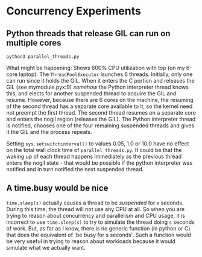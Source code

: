 # Concurrency Experiments

## Python threads that release GIL can run on multiple cores

    python3 parallel_threads.py

What might be happening:
Shows 600% CPU utilization with top (on my 6-core laptop).  The `ThreadPoolExecutor`
launches 6 threads.  Initially, only one can run since it holds the GIL.  When it
enters the C portion and releases the GIL (see mymodule.pyx:9) *somehow* the Python
interpreter thread knows this, and elects for another suspended thread to acquire the
GIL and resume.  However, because there are 6 cores on the machine, the resuming of
the second thread has a separate core available to it, so the kernel need not preempt
the first thread.  The second thread resumes on a separate core and enters the nogil
region (releases the GIL).  The Python interpreter thread is notified, chooses one of
the four remaining suspended threads and gives it the GIL and the process repeats.

Setting `sys.setswitchinterval()` to values 0.05, 1.0 or 10.0 have no effect on the
total wall clock time of `parallel_threads.py`.  It could be that the waking up of
each thread happens immediately as the previous thread enters the nogil state - that
would be possible if the python interpreter was notified and in turn notified the
next suspended thread.


## A time.busy would be nice

`time.sleep(s)` actually causes a thread to be *suspended* for `s` seconds.  During
this time, the thread will not use any CPU at all.  So when you are trying to reason
about concurrency and parallelism and CPU usage, it is incorrect to use
`time.sleep(s)` to try to simulate the thread doing `s` seconds of work.  But, as far
as I know, there is no generic function (in python or C) that does the equivalent of
'be busy for s seconds'.  Such a function would be very useful in trying to reason
about workloads because it would simulate what we actually want.


